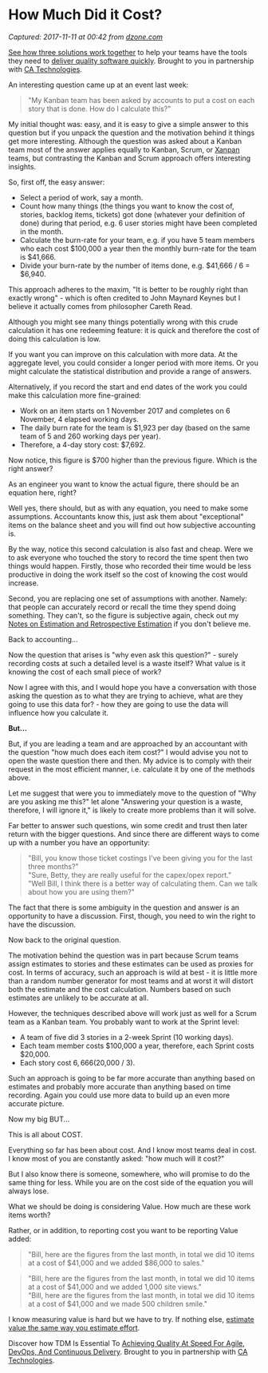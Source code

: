# How Much Did it Cost?

_Captured: 2017-11-11 at 00:42 from [dzone.com](https://dzone.com/articles/how-much-did-it-cost?edition=334862&utm_source=Daily%20Digest&utm_medium=email&utm_campaign=Daily%20Digest%202017-11-10)_

[See how three solutions work together](https://dzone.com/go?i=204124&u=https%3A%2F%2Fad.doubleclick.net%2Fddm%2Ftrackclk%2FN6040.130331DZONE%2FB11226848.150413346%3Bdc_trk_aid%3D321098505%3Bdc_trk_cid%3D81553809%3Bdc_lat%3D%3Bdc_rdid%3D%3Btag_for_child_directed_treatment%3D) to help your teams have the tools they need to [deliver quality software quickly](https://dzone.com/go?i=204124&u=https%3A%2F%2Fad.doubleclick.net%2Fddm%2Ftrackclk%2FN6040.130331DZONE%2FB11226848.150123399%3Bdc_trk_aid%3D321096583%3Bdc_trk_cid%3D81552442%3Bdc_lat%3D%3Bdc_rdid%3D%3Btag_for_child_directed_treatment%3D). Brought to you in partnership with [CA Technologies](https://dzone.com/go?i=204124&u=https%3A%2F%2Fad.doubleclick.net%2Fddm%2Ftrackclk%2FN6040.130331DZONE%2FB11226848.150413346%3Bdc_trk_aid%3D321098505%3Bdc_trk_cid%3D81553809%3Bdc_lat%3D%3Bdc_rdid%3D%3Btag_for_child_directed_treatment%3D).

An interesting question came up at an event last week:

> "My Kanban team has been asked by accounts to put a cost on each story that is done. How do I calculate this?"

My initial thought was: easy, and it is easy to give a simple answer to this question but if you unpack the question and the motivation behind it things get more interesting. Although the question was asked about a Kanban team most of the answer applies equally to Kanban, Scrum, or [Xanpan](https://www.allankellyassociates.co.uk/xanpan) teams, but contrasting the Kanban and Scrum approach offers interesting insights.

So, first off, the easy answer:

  * Select a period of work, say a month.
  * Count how many things (the things you want to know the cost of, stories, backlog items, tickets) got done (whatever your definition of done) during that period, e.g. 6 user stories might have been completed in the month.
  * Calculate the burn-rate for your team, e.g. if you have 5 team members who each cost $100,000 a year then the monthly burn-rate for the team is $41,666.
  * Divide your burn-rate by the number of items done, e.g. $41,666 / 6 = $6,940.

This approach adheres to the maxim, "It is better to be roughly right than exactly wrong" \- which is often credited to John Maynard Keynes but I believe it actually comes from philosopher Careth Read.

Although you might see many things potentially wrong with this crude calculation it has one redeeming feature: it is quick and therefore the cost of doing this calculation is low.

If you want you can improve on this calculation with more data. At the aggregate level, you could consider a longer period with more items. Or you might calculate the statistical distribution and provide a range of answers.

Alternatively, if you record the start and end dates of the work you could make this calculation more fine-grained:

  * Work on an item starts on 1 November 2017 and completes on 6 November, 4 elapsed working days.
  * The daily burn rate for the team is $1,923 per day (based on the same team of 5 and 260 working days per year).
  * Therefore, a 4-day story cost: $7,692.

Now notice, this figure is $700 higher than the previous figure. Which is the right answer?

As an engineer you want to know the actual figure, there should be an equation here, right?

Well yes, there should, but as with any equation, you need to make some assumptions. Accountants know this, just ask them about "exceptional" items on the balance sheet and you will find out how subjective accounting is.

By the way, notice this second calculation is also fast and cheap. Were we to ask everyone who touched the story to record the time spent then two things would happen. Firstly, those who recorded their time would be less productive in doing the work itself so the cost of knowing the cost would increase.

Second, you are replacing one set of assumptions with another. Namely: that people can accurately record or recall the time they spend doing something. They can't, so the figure is subjective again, check out my [Notes on Estimation and Retrospective Estimation](https://www.allankellyassociates.co.uk/static/webonly/EstimationAndRetrospecitveEstimation.pdf) if you don't believe me.

Back to accounting...

Now the question that arises is "why even ask this question?" \- surely recording costs at such a detailed level is a waste itself? What value is it knowing the cost of each small piece of work?

Now I agree with this, and I would hope you have a conversation with those asking the question as to what they are trying to achieve, what are they going to use this data for? - how they are going to use the data will influence how you calculate it.

**But...**

But, if you are leading a team and are approached by an accountant with the question "how much does each item cost?" I would advise you not to open the waste question there and then. My advice is to comply with their request in the most efficient manner, i.e. calculate it by one of the methods above.

Let me suggest that were you to immediately move to the question of "Why are you asking me this?" let alone "Answering your question is a waste, therefore, I will ignore it," is likely to create more problems than it will solve.

Far better to answer such questions, win some credit and trust then later return with the bigger questions. And since there are different ways to come up with a number you have an opportunity:

> "Bill, you know those ticket costings I've been giving you for the last three months?"  
"Sure, Betty, they are really useful for the capex/opex report."  
"Well Bill, I think there is a better way of calculating them. Can we talk about how you are using them?"

The fact that there is some ambiguity in the question and answer is an opportunity to have a discussion. First, though, you need to win the right to have the discussion.

Now back to the original question.

The motivation behind the question was in part because Scrum teams assign estimates to stories and these estimates can be used as proxies for cost. In terms of accuracy, such an approach is wild at best - it is little more than a random number generator for most teams and at worst it will distort both the estimate and the cost calculation. Numbers based on such estimates are unlikely to be accurate at all.

However, the techniques described above will work just as well for a Scrum team as a Kanban team. You probably want to work at the Sprint level:

  * A team of five did 3 stories in a 2-week Sprint (10 working days).
  * Each team member costs $100,000 a year, therefore, each Sprint costs $20,000.
  * Each story cost $6,666 ($20,000 / 3).

Such an approach is going to be far more accurate than anything based on estimates and probably more accurate than anything based on time recording. Again you could use more data to build up an even more accurate picture.

Now my big BUT...

This is all about COST.

Everything so far has been about cost. And I know most teams deal in cost. I know most of you are constantly asked: "how much will it cost?"

But I also know there is someone, somewhere, who will promise to do the same thing for less. While you are on the cost side of the equation you will always lose.

What we should be doing is considering Value. How much are these work items worth?

Rather, or in addition, to reporting cost you want to be reporting Value added:

> "Bill, here are the figures from the last month, in total we did 10 items at a cost of $41,000 and we added $86,000 to sales."

> "Bill, here are the figures from the last month, in total we did 10 items at a cost of $41,000 and we added 1,000 site views."  
"Bill, here are the figures from the last month, in total we did 10 items at a cost of $41,000 and we made 500 children smile."

I know measuring value is hard but we have to try. If nothing else, [estimate value the same way you estimate effort](https://www.allankellyassociates.co.uk/archives/517/estimating-business-value-adding-value/).

Discover how TDM Is Essential To [Achieving Quality At Speed For Agile, DevOps, And Continuous Delivery](https://dzone.com/go?i=204125&u=https%3A%2F%2Fad.doubleclick.net%2Fddm%2Ftrackclk%2FN6040.130331DZONE%2FB11226848.150413345%3Bdc_trk_aid%3D321095198%3Bdc_trk_cid%3D81552443%3Bdc_lat%3D%3Bdc_rdid%3D%3Btag_for_child_directed_treatment%3D). Brought to you in partnership with [CA Technologies](https://dzone.com/go?i=204125&u=https%3A%2F%2Fad.doubleclick.net%2Fddm%2Ftrackclk%2FN6040.130331DZONE%2FB11226848.150413345%3Bdc_trk_aid%3D321095198%3Bdc_trk_cid%3D81552443%3Bdc_lat%3D%3Bdc_rdid%3D%3Btag_for_child_directed_treatment%3D).
